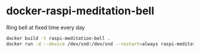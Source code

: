 # docker-raspi-meditation-bell
Ring bell at fixed time every day

```sh
docker build -t raspi-meditation-bell .
docker run -d --device /dev/snd:/dev/snd --restart=always raspi-meditation-bell
```
